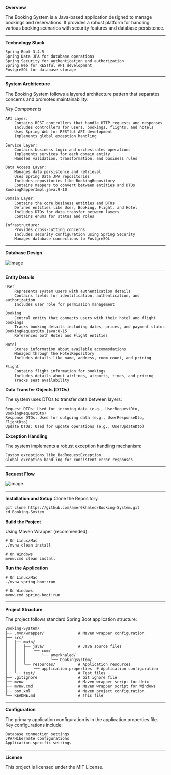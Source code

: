 **Overview**

The Booking System is a Java-based application designed to manage bookings and reservations. It provides a robust platform for handling various booking scenarios with security features and database persistence.

-------------------------------

**Technology Stack**

    Spring Boot 3.4.5
    Spring Data JPA for database operations
    Spring Security for authentication and authorization
    Spring Web for RESTful API development
    PostgreSQL for database storage
    
-------------------------------------

**System Architecture**

The Booking System follows a layered architecture pattern that separates concerns and promotes maintainability:

*Key Components*

    API Layer: 
        Contains REST controllers that handle HTTP requests and responses
        Includes controllers for users, bookings, flights, and hotels
        Uses Spring Web for RESTful API development
        Implements global exception handling
        
    Service Layer: 
        Contains business logic and orchestrates operations
        Implements services for each domain entity
        Handles validation, transformation, and business rules
        
    Data Access Layer: 
        Manages data persistence and retrieval
        Uses Spring Data JPA repositories
        Includes repositories like BookingRepository
        Contains mappers to convert between entities and DTOs BookingMapperImpl.java:9-10
        
    Domain Layer: 
        Contains the core business entities and DTOs
        Defines entities like User, Booking, Flight, and Hotel
        Includes DTOs for data transfer between layers
        Contains enums for status and roles
        
    Infrastructure: 
        Provides cross-cutting concerns
        Includes security configuration using Spring Security
        Manages database connections to PostgreSQL

------------------------------------------------

**Database Design**


![image](https://github.com/user-attachments/assets/64bb9f9e-d2c4-4529-843d-e18429eb11db)


----------------------------------------

**Entity Details**

    User
        Represents system users with authentication details
        Contains fields for identification, authentication, and authorization
        Includes user role for permission management
        
    Booking
        Central entity that connects users with their hotel and flight bookings
        Tracks booking details including dates, prices, and payment status BookingRequestDto.java:8-15
        References both Hotel and Flight entities
        
    Hotel
        Stores information about available accommodations
        Managed through the HotelRepository
        Includes details like name, address, room count, and pricing
        
    Flight
        Contains flight information for bookings
        Includes details about airlines, airports, times, and pricing
        Tracks seat availability

**Data Transfer Objects (DTOs)**

The system uses DTOs to transfer data between layers:

    Request DTOs: Used for incoming data (e.g., UserRequestDto, BookingRequestDto)
    Response DTOs: Used for outgoing data (e.g., UserResponseDto, FlightDto)
    Update DTOs: Used for update operations (e.g., UserUpdateDto)

**Exception Handling**

The system implements a robust exception handling mechanism:

    Custom exceptions like BadRequestException
    Global exception handling for consistent error responses

------------------------------------------

**Request Flow**

![image](https://github.com/user-attachments/assets/c6aa5638-b040-48c8-8de7-7bdae8e1b850)

-------------------------------------

**Installation and Setup**
Clone the Repository

    git clone https://github.com/amer0khaled/Booking-System.git  
    cd Booking-System

**Build the Project**

Using Maven Wrapper (recommended):

    # On Linux/Mac  
    ./mvnw clean install  
      
    # On Windows  
    mvnw.cmd clean install

**Run the Application**

    # On Linux/Mac  
    ./mvnw spring-boot:run  
      
    # On Windows  
    mvnw.cmd spring-boot:run

-----------------------------------------

**Project Structure**

The project follows standard Spring Boot application structure:

    Booking-System/  
    ├── .mvn/wrapper/               # Maven wrapper configuration  
    ├── src/  
    │   ├── main/  
    │   │   ├── java/               # Java source files  
    │   │   │   └── com/  
    │   │   │       └── amerkhaled/  
    │   │   │           └── bookingsystem/  
    │   │   └── resources/          # Application resources  
    │   │       └── application.properties  # Application configuration  
    │   └── test/                   # Test files  
    ├── .gitignore                  # Git ignore file  
    ├── mvnw                        # Maven wrapper script for Unix  
    ├── mvnw.cmd                    # Maven wrapper script for Windows  
    ├── pom.xml                     # Maven project configuration  
    └── README.md                   # This file  

---------------------------------------------------

**Configuration**

The primary application configuration is in the application.properties file. Key configurations include:

    Database connection settings
    JPA/Hibernate configurations
    Application-specific settings

--------------------------------------------------

**License**

This project is licensed under the MIT License.



        
